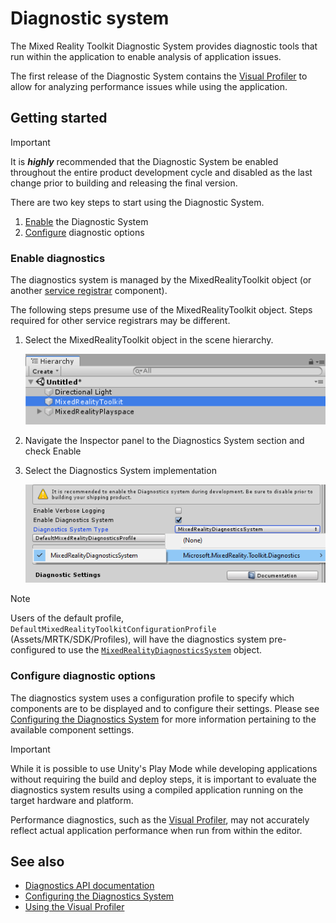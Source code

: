 # Diagnostic system

The Mixed Reality Toolkit Diagnostic System provides diagnostic tools that run within the application to enable analysis of application issues.

The first release of the Diagnostic System contains the [Visual Profiler](UsingVisualProfiler.md) to allow for analyzing performance issues while using the application.

## Getting started

> [!IMPORTANT]
> It is **_highly_** recommended that the Diagnostic System be enabled throughout the entire product development cycle and disabled as the last change prior to building and releasing the final version.

There are two key steps to start using the Diagnostic System.

1. [Enable](#enable-diagnostics) the Diagnostic System
2. [Configure](#configure-diagnostic-options) diagnostic options

### Enable diagnostics

The diagnostics system is managed by the MixedRealityToolkit object (or another [service registrar](xref:Microsoft.MixedReality.Toolkit.IMixedRealityServiceRegistrar) component).

The following steps presume use of the MixedRealityToolkit object. Steps required for other service registrars may be different.

1. Select the MixedRealityToolkit object in the scene hierarchy.

    ![MRTK Configured Scene Hierarchy](../../Documentation/Images/MRTK_ConfiguredHierarchy.png)

1. Navigate the Inspector panel to the Diagnostics System section and check Enable
1. Select the Diagnostics System implementation

    ![Select the Diagnostics System Implementation](../../Documentation/Images/Diagnostics/DiagnosticsSelectSystemType.png)

> [!NOTE]
> Users of the default profile, `DefaultMixedRealityToolkitConfigurationProfile` (Assets/MRTK/SDK/Profiles), will have the diagnostics system pre-configured to use the [`MixedRealityDiagnosticsSystem`](xref:Microsoft.MixedReality.Toolkit.Diagnostics.MixedRealityDiagnosticsSystem) object.

### Configure diagnostic options

The diagnostics system uses a configuration profile to specify which components are to be displayed and to configure their settings. Please see [Configuring the Diagnostics System](ConfiguringDiagnostics.md) for more information pertaining to the available component settings.

> [!IMPORTANT]
> While it is possible to use Unity's Play Mode while developing applications without requiring the build and deploy steps, it is important to evaluate the diagnostics system results using a compiled application running on the target hardware and platform.
>
> Performance diagnostics, such as the [Visual Profiler](UsingVisualProfiler.md), may not accurately reflect actual application performance when run from within the editor.

## See also

- [Diagnostics API documentation](xref:Microsoft.MixedReality.Toolkit.Diagnostics)
- [Configuring the Diagnostics System](ConfiguringDiagnostics.md)
- [Using the Visual Profiler](UsingVisualProfiler.md)
